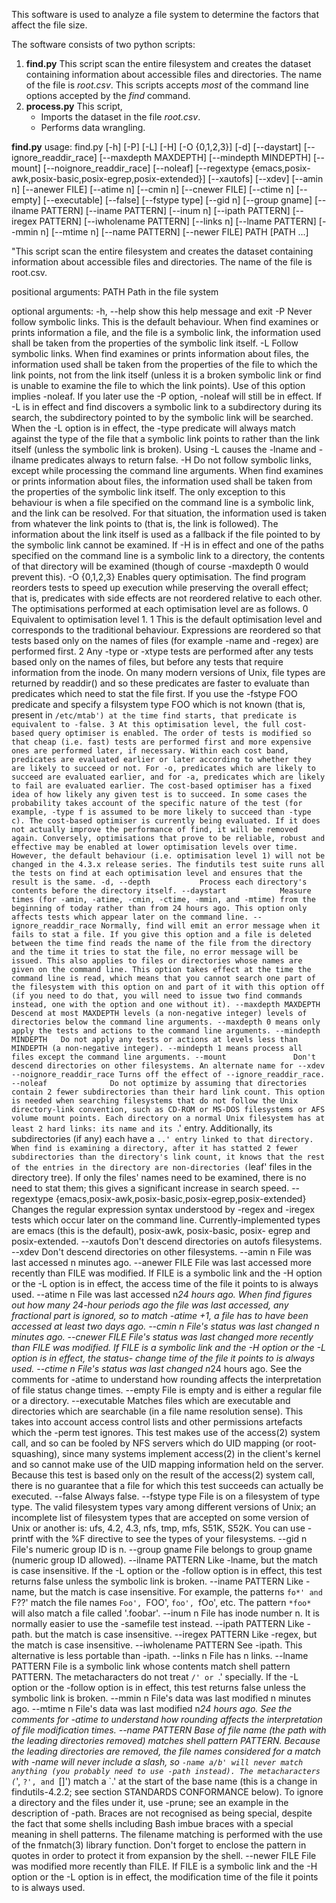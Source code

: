 This software is used to analyze a file system to determine the factors that affect the file size.

The software consists of two python scripts:

1. **find.py** This script scan the entire filesystem and creates the dataset containing information about accessible files and directories. The name of the file is *root.csv*. This scripts accepts *most* of the command line options accepted by the *find* command.
1. **process.py** This script,
    - Imports the dataset in the file *root.csv*.
    - Performs data wrangling.

**find.py**
usage: find.py [-h] [-P] [-L] [-H] [-O {0,1,2,3}] [-d] [--daystart]
               [--ignore_readdir_race] [--maxdepth MAXDEPTH]
               [--mindepth MINDEPTH] [--mount] [--noignore_readdir_race]
               [--noleaf]
               [--regextype {emacs,posix-awk,posix-basic,posix-egrep,posix-extended}]
               [--xautofs] [--xdev] [--amin n] [--anewer FILE] [--atime n]
               [--cmin n] [--cnewer FILE] [--ctime n] [--empty] [--executable]
               [--false] [--fstype type] [--gid n] [--group gname]
               [--ilname PATTERN] [--iname PATTERN] [--inum n]
               [--ipath PATTERN] [--iregex PATTERN] [--iwholename PATTERN]
               [--links n] [--lname PATTERN] [--mmin n] [--mtime n]
               [--name PATTERN] [--newer FILE]
               PATH [PATH ...]

"This script scan the entire
filesystem and creates the dataset containing information about
accessible files and directories. The name of the file is root.csv.

positional arguments:
  PATH                  Path in the file system

optional arguments:
  -h, --help            show this help message and exit
  -P                    Never follow symbolic links. This is the default
                        behaviour. When find examines or prints information a
                        file, and the file is a symbolic link, the information
                        used shall be taken from the properties of the
                        symbolic link itself.
  -L                    Follow symbolic links. When find examines or prints
                        information about files, the information used shall be
                        taken from the properties of the file to which the
                        link points, not from the link itself (unless it is a
                        broken symbolic link or find is unable to examine the
                        file to which the link points). Use of this option
                        implies -noleaf. If you later use the -P option,
                        -noleaf will still be in effect. If -L is in effect
                        and find discovers a symbolic link to a subdirectory
                        during its search, the subdirectory pointed to by the
                        symbolic link will be searched. When the -L option is
                        in effect, the -type predicate will always match
                        against the type of the file that a symbolic link
                        points to rather than the link itself (unless the
                        symbolic link is broken). Using -L causes the -lname
                        and -ilname predicates always to return false.
  -H                    Do not follow symbolic links, except while processing
                        the command line arguments. When find examines or
                        prints information about files, the information used
                        shall be taken from the properties of the symbolic
                        link itself. The only exception to this behaviour is
                        when a file specified on the command line is a
                        symbolic link, and the link can be resolved. For that
                        situation, the information used is taken from whatever
                        the link points to (that is, the link is followed).
                        The information about the link itself is used as a
                        fallback if the file pointed to by the symbolic link
                        cannot be examined. If -H is in effect and one of the
                        paths specified on the command line is a symbolic link
                        to a directory, the contents of that directory will be
                        examined (though of course -maxdepth 0 would prevent
                        this).
  -O {0,1,2,3}          Enables query optimisation. The find program reorders
                        tests to speed up execution while preserving the
                        overall effect; that is, predicates with side effects
                        are not reordered relative to each other. The
                        optimisations performed at each optimisation level are
                        as follows. 0 Equivalent to optimisation level 1. 1
                        This is the default optimisation level and corresponds
                        to the traditional behaviour. Expressions are
                        reordered so that tests based only on the names of
                        files (for example -name and -regex) are performed
                        first. 2 Any -type or -xtype tests are performed after
                        any tests based only on the names of files, but before
                        any tests that require information from the inode. On
                        many modern versions of Unix, file types are returned
                        by readdir() and so these predicates are faster to
                        evaluate than predicates which need to stat the file
                        first. If you use the -fstype FOO predicate and
                        specify a filsystem type FOO which is not known (that
                        is, present in `/etc/mtab') at the time find starts,
                        that predicate is equivalent to -false. 3 At this
                        optimisation level, the full cost-based query
                        optimiser is enabled. The order of tests is modified
                        so that cheap (i.e. fast) tests are performed first
                        and more expensive ones are performed later, if
                        necessary. Within each cost band, predicates are
                        evaluated earlier or later according to whether they
                        are likely to succeed or not. For -o, predicates which
                        are likely to succeed are evaluated earlier, and for
                        -a, predicates which are likely to fail are evaluated
                        earlier. The cost-based optimiser has a fixed idea of
                        how likely any given test is to succeed. In some cases
                        the probability takes account of the specific nature
                        of the test (for example, -type f is assumed to be
                        more likely to succeed than -type c). The cost-based
                        optimiser is currently being evaluated. If it does not
                        actually improve the performance of find, it will be
                        removed again. Conversely, optimisations that prove to
                        be reliable, robust and effective may be enabled at
                        lower optimisation levels over time. However, the
                        default behaviour (i.e. optimisation level 1) will not
                        be changed in the 4.3.x release series. The findutils
                        test suite runs all the tests on find at each
                        optimisation level and ensures that the result is the
                        same.
  -d, --depth           Process each directory's contents before the directory
                        itself.
  --daystart            Measure times (for -amin, -atime, -cmin, -ctime,
                        -mmin, and -mtime) from the beginning of today rather
                        than from 24 hours ago. This option only affects tests
                        which appear later on the command line.
  --ignore_readdir_race
                        Normally, find will emit an error message when it
                        fails to stat a file. If you give this option and a
                        file is deleted between the time find reads the name
                        of the file from the directory and the time it tries
                        to stat the file, no error message will be issued.
                        This also applies to files or directories whose names
                        are given on the command line. This option takes
                        effect at the time the command line is read, which
                        means that you cannot search one part of the
                        filesystem with this option on and part of it with
                        this option off (if you need to do that, you will need
                        to issue two find commands instead, one with the
                        option and one without it).
  --maxdepth MAXDEPTH   Descend at most MAXDEPTH levels (a non-negative
                        integer) levels of directories below the command line
                        arguments. --maxdepth 0 means only apply the tests and
                        actions to the command line arguments.
  --mindepth MINDEPTH   Do not apply any tests or actions at levels less than
                        MINDEPTH (a non-negative integer). --mindepth 1 means
                        process all files except the command line arguments.
  --mount               Don't descend directories on other filesystems. An
                        alternate name for --xdev
  --noignore_readdir_race
                        Turns off the effect of --ignore_readdir_race.
  --noleaf              Do not optimize by assuming that directories contain 2
                        fewer subdirectories than their hard link count. This
                        option is needed when searching filesystems that do
                        not follow the Unix directory-link convention, such as
                        CD-ROM or MS-DOS filesystems or AFS volume mount
                        points. Each directory on a normal Unix filesystem has
                        at least 2 hard links: its name and its `.' entry.
                        Additionally, its subdirectories (if any) each have a
                        `..' entry linked to that directory. When find is
                        examining a directory, after it has statted 2 fewer
                        subdirectories than the directory's link count, it
                        knows that the rest of the entries in the directory
                        are non-directories (`leaf' files in the directory
                        tree). If only the files' names need to be examined,
                        there is no need to stat them; this gives a
                        significant increase in search speed.
  --regextype {emacs,posix-awk,posix-basic,posix-egrep,posix-extended}
                        Changes the regular expression syntax understood by
                        -regex and -iregex tests which occur later on the
                        command line. Currently-implemented types are emacs
                        (this is the default), posix-awk, posix-basic, posix-
                        egrep and posix-extended.
  --xautofs             Don't descend directories on autofs filesystems.
  --xdev                Don't descend directories on other filesystems.
  --amin n              File was last accessed n minutes ago.
  --anewer FILE         File was last accessed more recently than FILE was
                        modified. If FILE is a symbolic link and the -H option
                        or the -L option is in effect, the access time of the
                        file it points to is always used.
  --atime n             File was last accessed n*24 hours ago. When find
                        figures out how many 24-hour periods ago the file was
                        last accessed, any fractional part is ignored, so to
                        match -atime +1, a file has to have been accessed at
                        least two days ago.
  --cmin n              File's status was last changed n minutes ago.
  --cnewer FILE         File's status was last changed more recently than FILE
                        was modified. If FILE is a symbolic link and the -H
                        option or the -L option is in effect, the status-
                        change time of the file it points to is always used.
  --ctime n             File's status was last changed n*24 hours ago. See the
                        comments for -atime to understand how rounding affects
                        the interpretation of file status change times.
  --empty               File is empty and is either a regular file or a
                        directory.
  --executable          Matches files which are executable and directories
                        which are searchable (in a file name resolution
                        sense). This takes into account access control lists
                        and other permissions artefacts which the -perm test
                        ignores. This test makes use of the access(2) system
                        call, and so can be fooled by NFS servers which do UID
                        mapping (or root-squashing), since many systems
                        implement access(2) in the client's kernel and so
                        cannot make use of the UID mapping information held on
                        the server. Because this test is based only on the
                        result of the access(2) system call, there is no
                        guarantee that a file for which this test succeeds can
                        actually be executed.
  --false               Always false.
  --fstype type         File is on a filesystem of type type. The valid
                        filesystem types vary among different versions of
                        Unix; an incomplete list of filesystem types that are
                        accepted on some version of Unix or another is: ufs,
                        4.2, 4.3, nfs, tmp, mfs, S51K, S52K. You can use
                        -printf with the %F directive to see the types of your
                        filesystems.
  --gid n               File's numeric group ID is n.
  --group gname         File belongs to group gname (numeric group ID
                        allowed).
  --ilname PATTERN      Like -lname, but the match is case insensitive. If the
                        -L option or the -follow option is in effect, this
                        test returns false unless the symbolic link is broken.
  --iname PATTERN       Like -name, but the match is case insensitive. For
                        example, the patterns `fo*' and `F??' match the file
                        names `Foo', `FOO', `foo', `fOo', etc. The pattern
                        `*foo*` will also match a file called '.foobar'.
  --inum n              File has inode number n. It is normally easier to use
                        the -samefile test instead.
  --ipath PATTERN       Like -path. but the match is case insensitive.
  --iregex PATTERN      Like -regex, but the match is case insensitive.
  --iwholename PATTERN  See -ipath. This alternative is less portable than
                        -ipath.
  --links n             File has n links.
  --lname PATTERN       File is a symbolic link whose contents match shell
                        pattern PATTERN. The metacharacters do not treat `/'
                        or `.' specially. If the -L option or the -follow
                        option is in effect, this test returns false unless
                        the symbolic link is broken.
  --mmin n              File's data was last modified n minutes ago.
  --mtime n             File's data was last modified n*24 hours ago. See the
                        comments for -atime to understand how rounding affects
                        the interpretation of file modification times.
  --name PATTERN        Base of file name (the path with the leading
                        directories removed) matches shell pattern PATTERN.
                        Because the leading directories are removed, the file
                        names considered for a match with -name will never
                        include a slash, so `-name a/b' will never match
                        anything (you probably need to use -path instead). The
                        metacharacters (`*', `?', and `[]') match a `.' at the
                        start of the base name (this is a change in
                        findutils-4.2.2; see section STANDARDS CONFORMANCE
                        below). To ignore a directory and the files under it,
                        use -prune; see an example in the description of
                        -path. Braces are not recognised as being special,
                        despite the fact that some shells including Bash imbue
                        braces with a special meaning in shell patterns. The
                        filename matching is performed with the use of the
                        fnmatch(3) library function. Don't forget to enclose
                        the pattern in quotes in order to protect it from
                        expansion by the shell.
  --newer FILE          File was modified more recently than FILE. If FILE is
                        a symbolic link and the -H option or the -L option is
                        in effect, the modification time of the file it points
                        to is always used.
